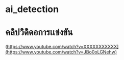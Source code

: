 # ai_detection 
# คลิปวิดิดอการเเข่งขัน
(https://www.youtube.com/watch?v=XXXXXXXXXXX](https://www.youtube.com/watch?v=JBo0oLGNehw)
